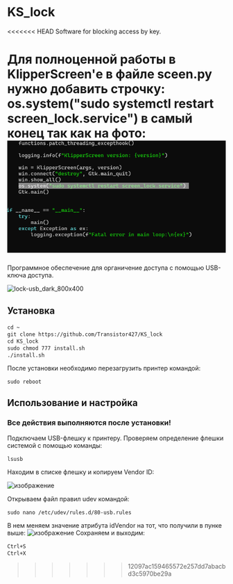 # KS_lock
<<<<<<< HEAD
Software for blocking access by key.

Для полноценной работы в KlipperScreen'е в файле sceen.py нужно добавить строчку:
os.system("sudo systemctl restart screen_lock.service")
в самый конец так как на фото:
![alt text](image.png)
=======
Программное обеспечение для органичение доступа с помощью USB-ключа доступа.

![lock-usb_dark_800x400](https://github.com/Transistor427/KS_lock/assets/47721986/9bcf4967-dabc-4db0-aa6f-c628bd3e4d17)


## Установка
```
cd ~
git clone https://github.com/Transistor427/KS_lock
cd KS_lock
sudo chmod 777 install.sh
./install.sh
```

После установки необходимо перезагрузить принтер командой:
```
sudo reboot
```

## Использование и настройка
### Все действия выполняются после установки!
Подключаем USB-флешку к принтеру.
Проверяем определение флешки системой с помощью команды:
```
lsusb
```
Находим в списке флешку и копируем Vendor ID:

![изображение](https://github.com/Transistor427/KS_lock/assets/47721986/c8ed4bc6-f735-4529-aac4-5db55e29d321)

Открываем файл правил udev командой:
```
sudo nano /etc/udev/rules.d/80-usb.rules
```
В нем меняем значение атрибута idVendor на тот, что получили в пунке выше:
![изображение](https://github.com/Transistor427/KS_lock/assets/47721986/5242553c-37ad-4cc7-bcf2-00a23d0ebed0)
Сохраняем и выходим:
```
Ctrl+S
Ctrl+X
```
>>>>>>> 12097ac159465572e257dd7abacbd3c5970be29a
